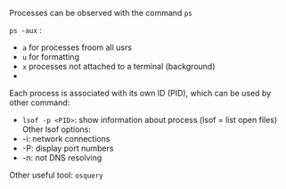 
Processes can be observed with the command `ps`

`ps -aux` :
-  `a` for processes froom all usrs
- `u` for formatting
- `x` processes not attached to a terminal (background)
- 


Each process is associated with its own ID (PID), which can be used by other command:
- `lsof -p <PID>`: show information about process (lsof = list open files)
Other lsof options:
- -i: network connections
- -P: display port numbers
- -n: not DNS resolving

Other useful tool: `osquery`

